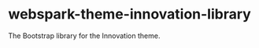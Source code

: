 webspark-theme-innovation-library
=================================

The Bootstrap library for the Innovation theme.

